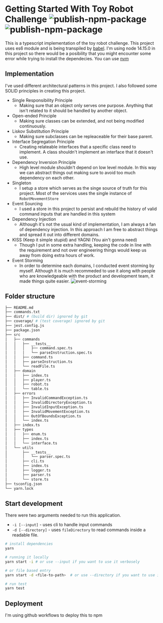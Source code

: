 # Getting Started With Toy Robot Challenge ![publish-npm-package](https://github.com/nljms/toy-robot-challenge/actions/workflows/deploy.yml/badge.svg) ![publish-npm-package](https://github.com/nljms/toy-robot-challenge/actions/workflows/test.yml/badge.svg)

This is a typescript implementation of the toy robot challenge. This project uses es6 module and is being transpiled by [babel](https://babeljs.io/). I'm using node 14.15.0 in this project so there would be a posibility that you might encounter some error while trying to install the dependecies. You can use [nvm](https://github.com/nvm-sh/nvm)

## Implementation

I've used different architectural patterns in this project. I also followed some SOLID principles in creating this project.

- Single Responsibility Principle
  - Making sure that an object only serves one purpose. Anything that isn't related to it should be handled by another object.
- Open-ended Principle
  - Making sure classes can be extended, and not being modified continuously.
- Liskov Substitution Principle
  - Making sure subclasses can be repleaceable for their base parent.
- Interface Segregation Principle
  - Creating relateable interfaces that a specific class need to implement. A class shouldn't implement an interface that it doesn't use.
- Dependency Inversion Principle
  - High level module shouldn't depend on low level module. In this way we can abstract things out making sure to avoid too much dependency on each other.
- Singleton
  - I setup a store which serves as the singe source of truth for this project. Most of the services uses the single instance of `RobotMovementStore`
- Event Sourcing
  - I used a store in this project to persist and rebuild the history of valid command inputs that are handled in this system
- Dependency Injection
  - Although it's not the usual kind of implementation, I am always a fan of dependency injection. In this approach I am free to abstract things and spread it out into different domains.
- KISS (Keep it simple stupid) and YAGNI (You ain't gonna need)
  - Though I put in some extra handling, keeping the code in line with the requirement and not over engineering things would keep us away from doing extra hours of work.
- Event Storming
  - In order to determine each domains, I conducted event storming by myself. Although it is much recommeded to use it along with people who are knowledgeable with the product and development team, it made things quite easier.
    ![event-storming]('https://github.com/nljms/toy-robot-challenge/blob/main/assets/toy-robot-challenge-event-storming.png')

## Folder structure

```bash
├── README.md
├── commands.txt
├── dist/ # (build dir) ignored by git
├── coverage/ # (test coverage) ignored by git
├── jest.config.js
├── package.json
├── src
│   ├── commands
│   │   ├── __tests__
│   │   │   ├── command.spec.ts
│   │   │   └── parseInstruction.spec.ts
│   │   ├── command.ts
│   │   ├── parseInstruction.ts
│   │   └── readFile.ts
│   ├── domain
│   │   ├── index.ts
│   │   ├── player.ts
│   │   ├── robot.ts
│   │   └── table.ts
│   ├── errors
│   │   ├── InvalidCommandException.ts
│   │   ├── InvalidDirectoryException.ts
│   │   ├── InvalidInputException.ts
│   │   ├── InvalidMovementException.ts
│   │   ├── OutOfBoundsException.ts
│   │   └── index.ts
│   ├── index.ts
│   ├── types
│   │   ├── enum.ts
│   │   ├── index.ts
│   │   └── interface.ts
│   └── utils
│       ├── __tests__
│       │   └── parser.spec.ts
│       ├── cli.ts
│       ├── index.ts
│       ├── logger.ts
│       ├── parser.ts
│       └── store.ts
├── tsconfig.json
└── yarn.lock
```

## Start development

There were two arguments needed to run this application.

- `-i [--input]` - uses cli to handle input commands
- `-d [--directory]` - uses `fileDirectory` to read commands inside a readable file.

```bash
# install dependencies
yarn

# running it locally
yarn start -i # or use --input if you want to use it verbosely

# or file based entry
yarn start -d <file-to-path>  # or use --directory if you want to use it verbosely

# run test
yarn test
```

## Deployment

I'm using github workflows to deploy this to npm
